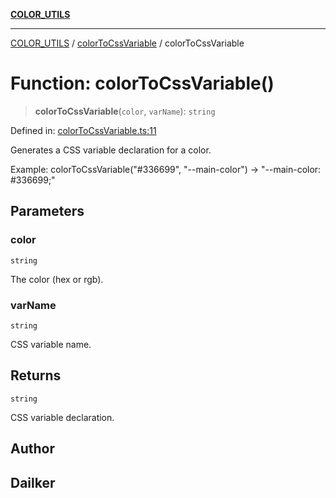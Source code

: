[**COLOR_UTILS**](../../README.md)

***

[COLOR_UTILS](../../README.md) / [colorToCssVariable](../README.md) / colorToCssVariable

# Function: colorToCssVariable()

> **colorToCssVariable**(`color`, `varName`): `string`

Defined in: [colorToCssVariable.ts:11](https://github.com/dailker/everyutil/blob/7c30ec40bbb398255a9be572db0a537e8bcb9c11/src/color/colorToCssVariable.ts#L11)

Generates a CSS variable declaration for a color.

Example: colorToCssVariable("#336699", "--main-color") → "--main-color: #336699;"

## Parameters

### color

`string`

The color (hex or rgb).

### varName

`string`

CSS variable name.

## Returns

`string`

CSS variable declaration.

## Author

## Dailker

